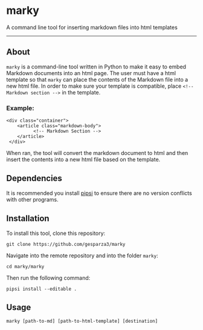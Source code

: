 # marky
A command line tool for inserting markdown files into html templates
****

## About
`marky` is a command-line tool written in Python to make it easy to embed Markdown documents into an html page. The user must have a html template so that `marky` can place the contents of the Markdown file into a new html file. In order to make sure your template is compatible, place `<!-- Markdown section -->` in the template.

### Example:

```
<div class="container">
    <article class="markdown-body">
          <!-- Markdown Section --> 
    </article>
 </div>
```

When ran, the tool will convert the markdown document to html and then insert the contents into a new html file based on the template.

## Dependencies
It is recommended you install [pipsi](https://github.com/mitsuhiko/pipsi) to ensure there are no version conflicts with other programs.

## Installation

To install this tool, clone this repository:
```
git clone https://github.com/gesparza3/marky
```
Navigate into the remote repository and into the folder `marky`:
```
cd marky/marky
```

Then run the following command:
```
pipsi install --editable .
```

## Usage
```
marky [path-to-md] [path-to-html-template] [destination]
```
